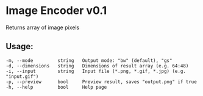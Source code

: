 # Image Encoder v0.1
Returns array of image pixels
## Usage:
	-m, --mode         string   Output mode: "bw" (default), "gs"
	-d, --dimensions   string   Dimensions of result array (e.g. 64:48)
	-i, --input        string   Input file (*.png, *.gif, *.jpg) (e.g. "input.gif")
	-p, --preview      bool     Preview result, saves "output.png" if true
	-h, --help         bool     Help page